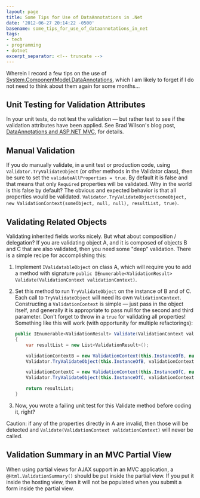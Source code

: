 ```yaml
---
layout: page
title: Some Tips for Use of DataAnnotations in .Net
date: '2012-06-27 20:14:22 -0500'
basename: some_tips_for_use_of_dataannotations_in_net
tags:
- tech
- programming
- dotnet
excerpt_separator: <!-- truncate -->
---
```


Wherein I record a few tips on the use of [System.ComponentModel.DataAnnotations](http://rachelappel.com/asp-net-mvc/how-data-annotations-for-asp-net-mvc-validation-work/),
which I am likely to forget if I do not need to think about them again for some
months&hellip;

<!-- truncate -->

## Unit Testing for Validation Attributes

In your unit tests, do not test the validation &mdash; but rather test to see if
the validation attributes have been applied. See Brad Wilson's blog post, [DataAnnotations
and ASP.NET MVC](http://bradwilson.typepad.com/blog/2009/04/dataannotations-and-aspnet-mvc.html), for details.

## Manual Validation

If you do manually validate, in a unit test or production code, using
`Validator.TryValidateObject` (or other methods in the Validator class), then be
sure to set the `validateAllProperties = true`. By default it is false and that
means that only `Required` properties will be validated. <editorial>Why in
the world is this false by default? The obvious and expected behavior is that
all properties would be validated</editorial>.
`Validator.TryValidateObject(someObject, new ValidationContext(someObject, null,
null), resultList, true)`.

## Validating Related Objects

Validating inherited fields works nicely. But what about composition /
delegation? If you are validating object A, and it is composed of objects B and
C that are also validated, then you need some "deep" validation. There is a
simple recipe for accomplishing this:

1. Implement `IValidatableObject` on class A, which will require you to add a
   method with signature `public IEnumerable<ValidationResult>
   Validate(ValidationContext validationContext)`.
1. Set this method to run `TryValidateObject` on the instance of B and of C.
   Each call to `TryValidateObject` will need its own `ValidationContext`.
   Constructing a `ValidationContext` is simple &mdash; just pass in the object
   itself, and generally it is appropriate to pass null for the second and third
   parameter. Don't forget to throw in a `true` for validating all properties!
   Something like this will work (with opportunity for multiple refactorings):

   ```csharp
   public IEnumerable<ValidationResult> Validate(ValidationContext validationContext)
   {
       var resultList = new List<ValidationResult>();

       validationContextB = new ValidationContext(this.InstanceOfB, null, null);
       Validator.TryValidateObject(this.InstanceOfB, validationContextB, resultList, true);

       validationContextC = new ValidationContext(this.InstanceOfC, null, null);
       Validator.TryValidateObject(this.InstanceOfC, validationContextC, resultList, true);

       return resultList;
   }
   ```

1. Now, you wrote a failing unit test for this Validate method before coding it, right?

Caution: if any of the properties directly in A are invalid, then those will be
detected and `Validate(ValidationContext validationContext)` will never be
called.

## Validation Summary in an MVC Partial View

When using partial views for AJAX support in an MVC application, a
`@Html.ValidationSummary()` should be put inside the partial view. If you put it
inside the hosting view, then it will not be populated when you submit a form
inside the partial view.
